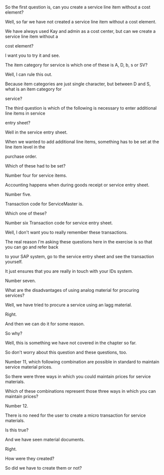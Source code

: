  
So the first question is, can you create a service line item without a cost element?

Well, so far we have not created a service line item without a cost element.

We have always used Kay and admin as a cost center, but can we create a service line item without a

cost element?

I want you to try it and see.

The item category for service is which one of these is A, D, b, s or SV?

Well, I can rule this out.

Because item categories are just single character, but between D and S, what is an item category for

service?

The third question is which of the following is necessary to enter additional line items in service

entry sheet?

Well in the service entry sheet.

When we wanted to add additional line items, something has to be set at the line item level in the

purchase order.

Which of these had to be set?

Number four for service items.

Accounting happens when during goods receipt or service entry sheet.

Number five.

Transaction code for ServiceMaster is.

Which one of these?

Number six Transaction code for service entry sheet.

Well, I don't want you to really remember these transactions.

The real reason I'm asking these questions here in the exercise is so that you can go and refer back

to your SAP system, go to the service entry sheet and see the transaction yourself.

It just ensures that you are really in touch with your IDs system.

Number seven.

What are the disadvantages of using analog material for procuring services?

Well, we have tried to procure a service using an lagg material.

Right.

And then we can do it for some reason.

So why?

Well, this is something we have not covered in the chapter so far.

So don't worry about this question and these questions, too.

Number 11, which following combination are possible in standard to maintain service material prices.

So there were three ways in which you could maintain prices for service materials.

Which of these combinations represent those three ways in which you can maintain prices?

Number 12.

There is no need for the user to create a micro transaction for service materials.

Is this true?

And we have seen material documents.

Right.

How were they created?

So did we have to create them or not?